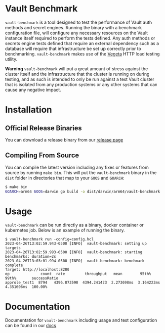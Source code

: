 # Vault Benchmark

`vault-benchmark` is a tool designed to test the performance of Vault auth methods and secret engines. Running the binary with a benchmark configuration file, will configure any necessary resources on the Vault instance itself required to perform the tests defined. Any auth methods or secrets engine tests defined that require an external dependency such as a database will require that infrastructure be set up correctly prior to benchmarking. `vault-benchmark` makes use of the [Vegeta](https://github.com/tsenart/vegeta) HTTP load testing utility.

**Warning**
`vault-benchmark` will put a great amount of stress against the cluster itself and the infrastructure that the cluster is running on during testing, and as such is intended to only be run against a test Vault cluster that is isolated from any production systems or any other systems that can cause any negative impact.

# Installation
## Official Release Binaries
You can download a release binary from our [release page](https://releases.hashicorp.com/vault-benchmark)

## Compiling From Source
You can compile the latest version including any fixes or features from source by running `make bin`. This will put the `vault-benchmark` binary in the `dist` folder in directories that map to your `GOOS` and `GOARCH`:
```bash
$ make bin
GOARCH=arm64 GOOS=darwin go build -o dist/darwin/arm64/vault-benchmark
```

# Usage
`vault-benchmark` can be run directly as a binary, docker container or kubernetes job. Below is an example of running the binary.
```
$ vault-benchmark run -config=config.hcl 
2023-04-26T13:02:59.943-0500 [INFO]  vault-benchmark: setting up targets
2023-04-26T13:02:59.993-0500 [INFO]  vault-benchmark: starting benchmarks: duration=2s
2023-04-26T13:03:01.994-0500 [INFO]  vault-benchmark: benchmark complete
Target: http://localhost:8200
op              count  rate         throughput   mean        95th%       99th%       successRatio
approle_test1  8794   4396.873590  4394.241423  2.273698ms  3.164222ms  4.351606ms  100.00%
```

# Documentation
Documentation for `vault-benchmark` including usage and test configuration can be found in our [docs](docs/index.md)
